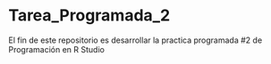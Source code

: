 # Tarea_Programada_2
El fin de este repositorio es desarrollar la practica programada #2 de Programación en R Studio
